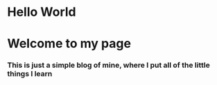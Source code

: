 # Hello World
# Welcome to my page
### This is just a simple blog of mine, where I put all of the little things I learn
